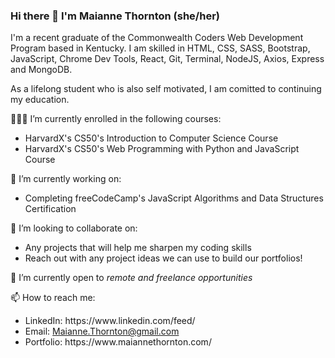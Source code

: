 ### Hi there 👋  I'm Maianne Thornton (she/her)
I'm a recent graduate of the Commonwealth Coders Web Development Program based in Kentucky. I am skilled in HTML, CSS, SASS, Bootstrap, JavaScript, Chrome Dev Tools, React, Git, Terminal, NodeJS, Axios, Express and MongoDB. 

As a lifelong student who is also self motivated, I am comitted to continuing my education.

👩🏾‍🎓 I’m currently enrolled in the following courses: 

<ul>
  <li>HarvardX's CS50's Introduction to Computer Science Course</li>
  <li>HarvardX's CS50's Web Programming with Python and JavaScript Course</li>
</ul>

🔭 I’m currently working on:
<ul>
  <li>Completing freeCodeCamp's JavaScript Algorithms and Data Structures Certification</li>
</ul>

👯 I’m looking to collaborate on:
<ul>
  <li>Any projects that will help me sharpen my coding skills</li>
  <li>Reach out with any project ideas we can use to build our portfolios!</li>
</ul>

🌱 I’m currently open to <em>remote and freelance opportunities</em>

📫 How to reach me:
<ul>
  <li>LinkedIn: https://www.linkedin.com/feed/</li>
  <li>Email: <a href="mailto:Maianne.Thornton@gmail.com">Maianne.Thornton@gmail.com</a></li>
  <li>Portfolio: https://www.maiannethornton.com/</li>
</ul>
<!--
**MaianneThornton/MaianneThornton** is a ✨ _special_ ✨ repository because its `README.md` (this file) appears on your GitHub profile.

Here are some ideas to get you started:

- 🔭 I’m currently working on ...
- 🌱 I’m currently learning ...
- 👯 I’m looking to collaborate on ...
- 🤔 I’m looking for help with ...
- 💬 Ask me about ...
- 📫 How to reach me: ...
- 😄 Pronouns: ...
- ⚡ Fun fact: ...
-->
